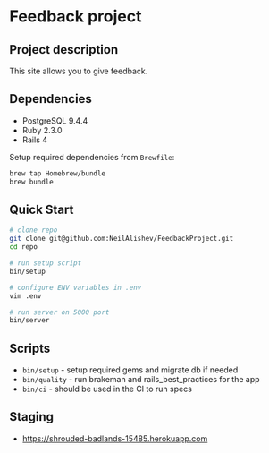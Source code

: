 # Feedback project

## Project description

This site allows you to give feedback.

## Dependencies

* PostgreSQL 9.4.4
* Ruby 2.3.0
* Rails 4

Setup required dependencies from `Brewfile`:
```bash
brew tap Homebrew/bundle
brew bundle
```

## Quick Start

```bash
# clone repo
git clone git@github.com:NeilAlishev/FeedbackProject.git
cd repo

# run setup script
bin/setup

# configure ENV variables in .env
vim .env

# run server on 5000 port
bin/server
```

## Scripts

* `bin/setup` - setup required gems and migrate db if needed
* `bin/quality` - run brakeman and rails_best_practices for the app
* `bin/ci` - should be used in the CI to run specs

## Staging

* https://shrouded-badlands-15485.herokuapp.com
